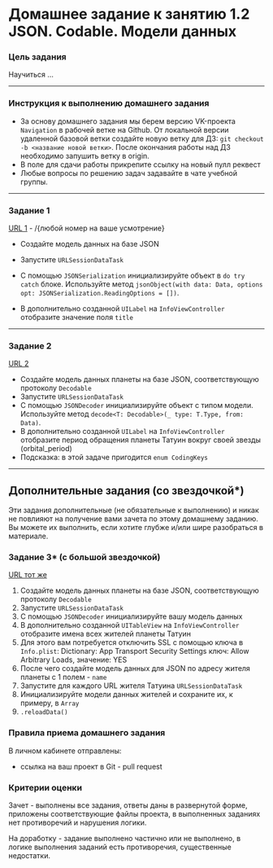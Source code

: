 # Домашнее задание к занятию 1.2 	JSON. Codable. Модели данных

### Цель задания

Научиться ...

------

### Инструкция к выполнению домашнего задания

* За основу домашнего задания мы берем версию VK-проекта `Navigation` в рабочей ветке на Github. 
От локальной версии удаленной базовой ветки создайте новую ветку для ДЗ: `git checkout -b <название новой ветки>`. 
После окончания работы над ДЗ необходимо запушить ветку в origin.
* В поле для сдачи работы прикрепите ссылку на новый пулл реквест
* Любые вопросы по решению задач задавайте в чате учебной группы.

---

### Задание 1

[URL 1](https://jsonplaceholder.typicode.com/todos/) - /{любой номер на ваше усмотрение}

- Создайте модель данных на базе JSON
- Запустите `URLSessionDataTask` 
- С помощью `JSONSerialization` инициализируйте объект в `do try catch` блоке. Используйте метод `jsonObject(with data: Data, options opt: JSONSerialization.ReadingOptions = [])`.

- В дополнительно созданной `UILabel` на `InfoViewController` отобразите значение поля `title`

---

### Задание 2

[URL 2](https://swapi.dev/api/planets/1)

- Создайте модель данных планеты на базе JSON, соответствующую протоколу `Decodable` 
- Запустите `URLSessionDataTask` 
- С помощью `JSONDecoder` инициализируйте объект с типом модели. Используйте метод `decode<T: Decodable>(_ type: T.Type, from: Data)`.
- В дополнительно созданной `UILabel` на `InfoViewController` отобразите период обращения планеты Татуин вокруг своей звезды (orbital_period)
- Подсказка: в этой задаче пригодится `enum CodingKeys` 

---

## Дополнительные задания (со звездочкой*)

Эти задания дополнительные (не обязательные к выполнению) и никак не повлияют на получение вами зачета по этому домашнему заданию. Вы можете их выполнить, если хотите глубже и/или шире разобраться в материале.

### Задание 3* (с большой звездочкой)

[URL тот же](https://swapi.dev/api/planets/1)

1. Создайте модель данных планеты на базе JSON, соответствующую протоколу `Decodable` 
2. Запустите `URLSessionDataTask` 
3. С помощью `JSONDecoder` инициализируйте вашу модель данных
4. В дополнительно созданной `UITableView` на `InfoViewController` отобразите имена всех жителей планеты Татуин
5. Для этого вам потребуется отключить SSL с помощью ключа в `Info.plist`: 
    Dictionary: App Transport Security Settings
    ключ: Allow Arbitrary Loads, значение: YES
6. После чего создайте модель данных для JSON по адресу жителя планеты с 1 полем - `name` 
7. Запустите для каждого URL жителя Татуина `URLSessionDataTask`
8. Инициализируйте модели данных жителей и сохраните их, к примеру, в `Array` 
9. `.reloadData()`


### Правила приема домашнего задания

В личном кабинете отправлены:

- ссылка на ваш проект в Git - pull request

### Критерии оценки

Зачет - выполнены все задания, ответы даны в развернутой форме, приложены соответствующие файлы проекта, в выполненных заданиях нет противоречий и нарушения логики.

На доработку - задание выполнено частично или не выполнено, в логике выполнения заданий есть противоречия, существенные недостатки.
